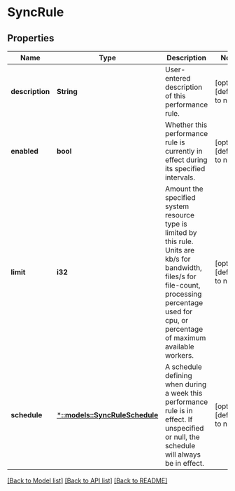 # SyncRule

## Properties
Name | Type | Description | Notes
------------ | ------------- | ------------- | -------------
**description** | **String** | User-entered description of this performance rule. | [optional] [default to null]
**enabled** | **bool** | Whether this performance rule is currently in effect during its specified intervals. | [optional] [default to null]
**limit** | **i32** | Amount the specified system resource type is limited by this rule.  Units are kb/s for bandwidth, files/s for file-count, processing percentage used for cpu, or percentage of maximum available workers. | [optional] [default to null]
**schedule** | [***::models::SyncRuleSchedule**](SyncRuleSchedule.md) | A schedule defining when during a week this performance rule is in effect.  If unspecified or null, the schedule will always be in effect. | [optional] [default to null]

[[Back to Model list]](../README.md#documentation-for-models) [[Back to API list]](../README.md#documentation-for-api-endpoints) [[Back to README]](../README.md)


